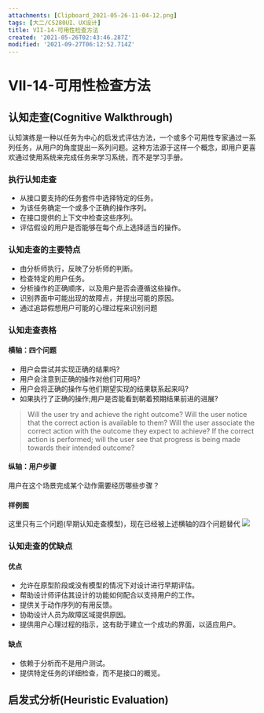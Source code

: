 ```yaml
---
attachments: [Clipboard_2021-05-26-11-04-12.png]
tags: [大二/CS280UI、UX设计]
title: VII-14-可用性检查方法
created: '2021-05-26T02:43:46.287Z'
modified: '2021-09-27T06:12:52.714Z'
---
```


# VII-14-可用性检查方法
## 认知走查(Cognitive Walkthrough)
认知演练是一种以任务为中心的启发式评估方法，一个或多个可用性专家通过一系列任务，从用户的角度提出一系列问题。这种方法源于这样一个概念，即用户更喜欢通过使用系统来完成任务来学习系统，而不是学习手册。
### 执行认知走查
- 从接口要支持的任务套件中选择特定的任务。
- 为该任务确定一个或多个正确的操作序列。
- 在接口提供的上下文中检查这些序列。
- 评估假设的用户是否能够在每个点上选择适当的操作。

### 认知走查的主要特点
- 由分析师执行，反映了分析师的判断。
- 检查特定的用户任务。
- 分析操作的正确顺序，以及用户是否会遵循这些操作。
- 识别界面中可能出现的故障点，并提出可能的原因。
- 通过追踪假想用户可能的心理过程来识别问题

### 认知走查表格
#### 横轴：四个问题
- 用户会尝试并实现正确的结果吗?
- 用户会注意到正确的操作对他们可用吗?
- 用户会将正确的操作与他们期望实现的结果联系起来吗?
- 如果执行了正确的操作;用户是否能看到朝着预期结果前进的进展?
> Will the user try and achieve the right outcome?
Will the user notice that the correct action is available to them?
Will the user associate the correct action with the outcome they expect to achieve?
If the correct action is performed; will the user see that progress is being made towards their intended outcome?
#### 纵轴：用户步骤
用户在这个场景完成某个动作需要经历哪些步骤？
#### 样例图
这里只有三个问题(早期认知走查模型)，现在已经被上述横轴的四个问题替代
![](@attachment/Clipboard_2021-05-26-11-04-12.png)

### 认知走查的优缺点
#### 优点
- 允许在原型阶段或没有模型的情况下对设计进行早期评估。
- 帮助设计师评估其设计的功能如何配合以支持用户的工作。
- 提供关于动作序列的有用反馈。
- 协助设计人员为故障区域提供原因。
- 提供用户心理过程的指示，这有助于建立一个成功的界面，以适应用户。
#### 缺点
- 依赖于分析而不是用户测试。
- 提供特定任务的详细检查，而不是接口的概览。

## 启发式分析(Heuristic Evaluation)






